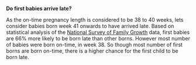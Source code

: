__Do first babies arrive late?__


As the on-time pregnancy length is considered to be 38 to 40 weeks, lets consider babies born week 41 onwards to have arrived late.
Based on statistical analysis of the [National Survey of Family Growth][1] data, first babies are 66% more likely to be born late than other borns. However most number of babies were born on-time, in week 38.
So though most number of first borns are born on-time, there is a higher chance for the first child to be born late.

[1]: http://cdc.gov/nchs/nsfg.htm
